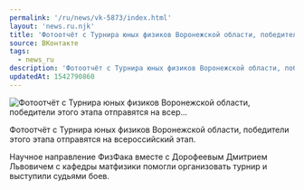 ```yaml
---
permalink: '/ru/news/vk-5873/index.html'
layout: 'news.ru.njk'
title: 'Фотоотчёт с Турнира юных физиков Воронежской области, победители этого этапа отправятся на всер…'
source: ВКонтакте
tags:
  - news_ru
description: 'Фотоотчёт с Турнира юных физиков Воронежской области, победители этого этапа отправятся на всер…'
updatedAt: 1542790860
---
```

![Фотоотчёт с Турнира юных физиков Воронежской области, победители этого этапа отправятся на всер…](https://sun9-76.userapi.com/impf/c845420/v845420865/131a0a/Btxja-Wd708.jpg?size=1280x851&quality=96&sign=17a134e9fdeadde334373f3dc95e35e4&c_uniq_tag=cnemh2nl3U_DCKEKs5LD9ZRMSNEiiAYLbbiHZpYjQas&type=album)

Фотоотчёт с Турнира юных физиков Воронежской области, победители этого этапа отправятся на всероссийский этап.

Научное направление ФизФака вместе с Дорофеевым Дмитрием Львовичем с кафедры матфизики помогли организовать турнир и выступили судьями боев.
